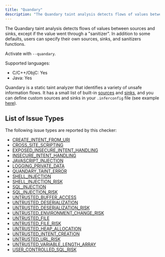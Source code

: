 ```yaml
---
title: "Quandary"
description: "The Quandary taint analysis detects flows of values between sources and sinks, except if the value went through a \"sanitizer\". In addition to some defaults, users can specify their own sources, sinks, and sanitizers functions."
---
```


The Quandary taint analysis detects flows of values between sources and sinks, except if the value went through a "sanitizer". In addition to some defaults, users can specify their own sources, sinks, and sanitizers functions.

Activate with `--quandary`.

Supported languages:
- C/C++/ObjC: Yes
- Java: Yes

Quandary is a static taint analyzer that identifies a variety of unsafe
information flows. It has a small list of built-in
[sources](https://github.com/facebook/infer/blob/master/infer/src/quandary/JavaTrace.ml#L36)
and
[sinks](https://github.com/facebook/infer/blob/master/infer/src/quandary/JavaTrace.ml#L178),
and you can define custom sources and sinks in your `.inferconfig` file (see
example
[here](https://github.com/facebook/infer/blob/master/infer/tests/codetoanalyze/java/quandary/.inferconfig)).


## List of Issue Types

The following issue types are reported by this checker:
- [CREATE_INTENT_FROM_URI](/docs/next/all-issue-types#create_intent_from_uri)
- [CROSS_SITE_SCRIPTING](/docs/next/all-issue-types#cross_site_scripting)
- [EXPOSED_INSECURE_INTENT_HANDLING](/docs/next/all-issue-types#exposed_insecure_intent_handling)
- [INSECURE_INTENT_HANDLING](/docs/next/all-issue-types#insecure_intent_handling)
- [JAVASCRIPT_INJECTION](/docs/next/all-issue-types#javascript_injection)
- [LOGGING_PRIVATE_DATA](/docs/next/all-issue-types#logging_private_data)
- [QUANDARY_TAINT_ERROR](/docs/next/all-issue-types#quandary_taint_error)
- [SHELL_INJECTION](/docs/next/all-issue-types#shell_injection)
- [SHELL_INJECTION_RISK](/docs/next/all-issue-types#shell_injection_risk)
- [SQL_INJECTION](/docs/next/all-issue-types#sql_injection)
- [SQL_INJECTION_RISK](/docs/next/all-issue-types#sql_injection_risk)
- [UNTRUSTED_BUFFER_ACCESS](/docs/next/all-issue-types#untrusted_buffer_access)
- [UNTRUSTED_DESERIALIZATION](/docs/next/all-issue-types#untrusted_deserialization)
- [UNTRUSTED_DESERIALIZATION_RISK](/docs/next/all-issue-types#untrusted_deserialization_risk)
- [UNTRUSTED_ENVIRONMENT_CHANGE_RISK](/docs/next/all-issue-types#untrusted_environment_change_risk)
- [UNTRUSTED_FILE](/docs/next/all-issue-types#untrusted_file)
- [UNTRUSTED_FILE_RISK](/docs/next/all-issue-types#untrusted_file_risk)
- [UNTRUSTED_HEAP_ALLOCATION](/docs/next/all-issue-types#untrusted_heap_allocation)
- [UNTRUSTED_INTENT_CREATION](/docs/next/all-issue-types#untrusted_intent_creation)
- [UNTRUSTED_URL_RISK](/docs/next/all-issue-types#untrusted_url_risk)
- [UNTRUSTED_VARIABLE_LENGTH_ARRAY](/docs/next/all-issue-types#untrusted_variable_length_array)
- [USER_CONTROLLED_SQL_RISK](/docs/next/all-issue-types#user_controlled_sql_risk)
